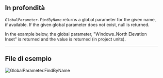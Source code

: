 ## In profondità
`GlobalParameter.FindByName` returns a global parameter for the given name, if available. If the given global parameter does not exist, null is returned.

In the example below, the global parameter, "Windows_North Elevation Inset" is returned and the value is returned (in project units).
___
## File di esempio

![GlobalParameter.FindByName](./Revit.Elements.GlobalParameter.FindByName_img.jpg)
